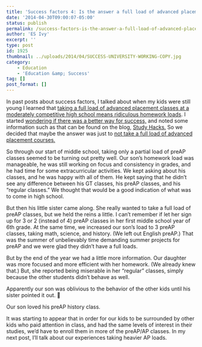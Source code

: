 ```yaml
---
title: 'Success factors 4: Is the answer a full load of advanced placement courses?'
date: '2014-04-30T09:00:07-05:00'
status: publish
permalink: /success-factors-is-the-answer-a-full-load-of-advanced-placement-courses
author: 'ES Ivy'
excerpt: ''
type: post
id: 1925
thumbnail: ../uploads/2014/04/SUCCESS-UNIVERSITY-WORKING-COPY.jpg
category:
    - Education
    - 'Education &amp; Success'
tag: []
post_format: []
---
```

In past posts about success factors, I talked about when my kids were still young I learned that [taking a full load of advanced placement classes at a moderately competitive high school means ridiculous homework loads](http://192.168.1.34:4945/?p=1903 "success factors 1"). I started [wondering if there was a better way for success,](http://192.168.1.34:4945/?p=1919 "success factors") and noted some information such as that can be found on the blog, [Study Hacks.](http://calnewport.com/blog/about/ "Study Hacks") So we decided that maybe the answer was just to [not take a full load of advanced placement courses.](http://192.168.1.34:4945/?p=1920 "success factors 3")

So through our start of middle school, taking only a partial load of preAP classes seemed to be turning out pretty well. Our son’s homework load was manageable, he was still working on focus and consistency in grades, and he had time for some extracurricular activities. We kept asking about his classes, and he was happy with all of them. He kept saying that he didn’t see any difference between his GT classes, his preAP classes, and his “regular classes.” We thought that would be a good indication of what was to come in high school.

But then his little sister came along. She really wanted to take a full load of preAP classes, but we held the reins a little. I can’t remember if let her sign up for 3 or 2 (instead of 4) preAP classes in her first middle school year of 6th grade. At the same time, we increased our son’s load to 3 preAP classes, taking math, science, and history. (We left out English preAP.) That was the summer of unbelievably time demanding summer projects for preAP and we were glad they didn’t have a full loads.

But by the end of the year we had a little more information. Our daughter was more focused and more efficient with her homework. (We already knew that.) But, she reported being miserable in her “regular” classes, simply because the other students didn’t behave as well.

Apparently our son was oblivious to the behavior of the other kids until his sister pointed it out. 🙂

Our son loved his preAP history class.

It was starting to appear that in order for our kids to be surrounded by other kids who paid attention in class, and had the same levels of interest in their studies, we’d have to enroll them in more of the preAP/AP classes. In my next post, I’ll talk about our experiences taking heavier AP loads.